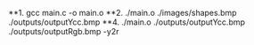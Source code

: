 **1. gcc main.c -o main.o
**2. ./main.o ./images/shapes.bmp ./outputs/outputYcc.bmp
**4. ./main.o ./outputs/outputYcc.bmp  ./outputs/outputRgb.bmp -y2r